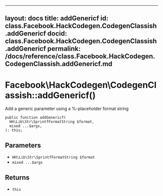 
***

layout: docs
title: addGenericf
id: class.Facebook.HackCodegen.CodegenClassish.addGenericf
docid: class.Facebook.HackCodegen.CodegenClassish.addGenericf
permalink: /docs/reference/class.Facebook.HackCodegen.CodegenClassish.addGenericf.md
---







# Facebook\\HackCodegen\\CodegenClassish::addGenericf()




Add a generic parameter using a %-placeholder format string




``` Hack
public function addGenericf(
  HH\Lib\Str\SprintfFormatString $format,
  mixed ...$args,
): this;
```




## Parameters




+ ` HH\Lib\Str\SprintfFormatString $format `
+ ` mixed ...$args `




## Returns




* ` this `
